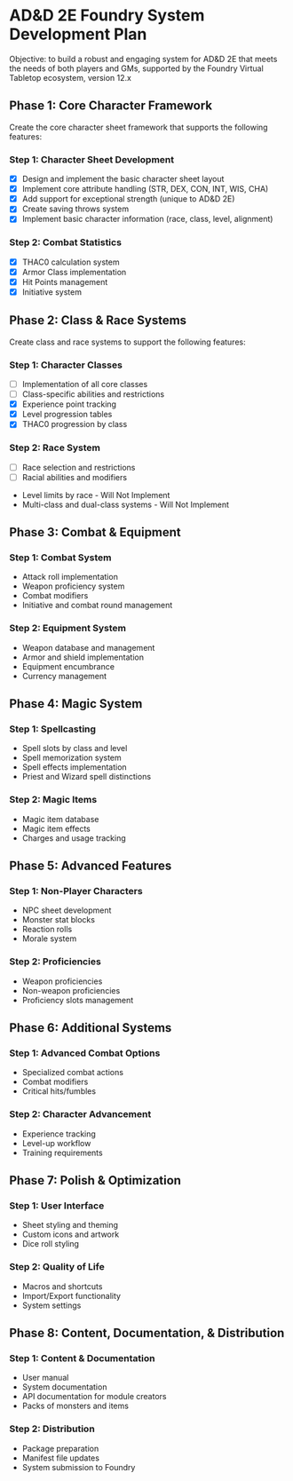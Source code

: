 # AD&D 2E Foundry System Development Plan
Objective: to build a robust and engaging system for AD&D 2E that meets the needs of both players and GMs, supported by the Foundry Virtual Tabletop ecosystem, version 12.x

## Phase 1: Core Character Framework
Create the core character sheet framework that supports the following features:

### Step 1: Character Sheet Development
- [x] Design and implement the basic character sheet layout
- [x] Implement core attribute handling (STR, DEX, CON, INT, WIS, CHA)
- [x] Add support for exceptional strength (unique to AD&D 2E)
- [x] Create saving throws system
- [x] Implement basic character information (race, class, level, alignment)

### Step 2: Combat Statistics
- [x] THAC0 calculation system
- [x] Armor Class implementation
- [x] Hit Points management
- [x] Initiative system

## Phase 2: Class & Race Systems
Create class and race systems to support the following features:

### Step 1: Character Classes
- [ ] Implementation of all core classes
- [ ] Class-specific abilities and restrictions
- [x] Experience point tracking
- [x] Level progression tables
- [x] THAC0 progression by class

### Step 2: Race System
- [ ] Race selection and restrictions
- [ ] Racial abilities and modifiers
- Level limits by race - Will Not Implement
- Multi-class and dual-class systems - Will Not Implement

## Phase 3: Combat & Equipment

### Step 1: Combat System
- Attack roll implementation
- Weapon proficiency system
- Combat modifiers
- Initiative and combat round management

### Step 2: Equipment System
- Weapon database and management
- Armor and shield implementation
- Equipment encumbrance
- Currency management

## Phase 4: Magic System

### Step 1: Spellcasting
- Spell slots by class and level
- Spell memorization system
- Spell effects implementation
- Priest and Wizard spell distinctions

### Step 2: Magic Items
- Magic item database
- Magic item effects
- Charges and usage tracking

## Phase 5: Advanced Features

### Step 1: Non-Player Characters
- NPC sheet development
- Monster stat blocks
- Reaction rolls
- Morale system

### Step 2: Proficiencies
- Weapon proficiencies
- Non-weapon proficiencies
- Proficiency slots management

## Phase 6: Additional Systems

### Step 1: Advanced Combat Options
- Specialized combat actions
- Combat modifiers
- Critical hits/fumbles

### Step 2: Character Advancement
- Experience tracking
- Level-up workflow
- Training requirements

## Phase 7: Polish & Optimization

### Step 1: User Interface
- Sheet styling and theming
- Custom icons and artwork
- Dice roll styling

### Step 2: Quality of Life
- Macros and shortcuts
- Import/Export functionality
- System settings

## Phase 8: Content, Documentation, & Distribution

### Step 1: Content & Documentation
- User manual
- System documentation
- API documentation for module creators
- Packs of monsters and items

### Step 2: Distribution
- Package preparation
- Manifest file updates
- System submission to Foundry
